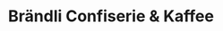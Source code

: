 ---
title: "Brändli Confiserie & Kaffee"
url: /aarau/braendli-confiserie-und-kaffee/
shop: Süßwaren
---